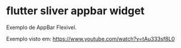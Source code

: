 # flutter sliver appbar widget
Exemplo de AppBar Flexivel.

Exemplo visto em:
https://www.youtube.com/watch?v=tAu333sf8L0
